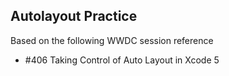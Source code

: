 ## Autolayout Practice 

Based on the following WWDC session reference 

* #406  Taking Control of Auto Layout in Xcode 5 


